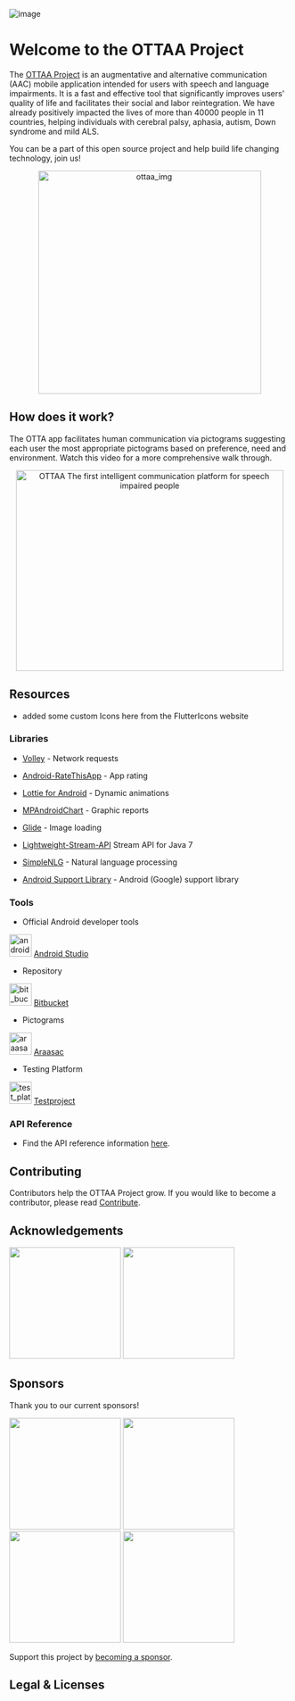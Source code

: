 ![image](https://ottaaproject.com/img/ottaa-project.svg)

# Welcome to the OTTAA Project #

The [OTTAA Project](https://www.ottaaproject.com/) is an augmentative and alternative communication (AAC) mobile application intended for users with speech and language impairments. It is a fast and effective tool that significantly improves users' quality of life and facilitates their social and labor reintegration. We have already positively impacted the lives of more than 40000 people in 11 countries, helping individuals with cerebral palsy, aphasia, autism, Down syndrome and mild ALS.

You can be a part of this open source project and help build life changing technology, join us!
<p align="center">
<img src="https://github.com/VicColombo/ottaa_project_flutter/blob/master/public/images/ottaa_project/ARG_VENTURE_OTTAA%20(1%20of%201)-36.jpg" alt="ottaa_img" width="400"/>
</p>

## How does it work?

The OTTA app facilitates human communication via pictograms suggesting each user the most appropriate pictograms based on preference, need and environment. Watch this video for a more comprehensive walk through. 

<p align="center">
<a href="https://www.youtube.com/watch?v=nQZRzBOWD-c"><img src="https://img.youtube.com/vi/nQZRzBOWD-c.jpg" alt="OTTAA The first intelligent communication platform for speech impaired people" width="480" height="360"></a>
</p>

## Resources

* added some custom Icons here from the FlutterIcons website

### Libraries

  * [Volley](https://github.com/google/volley) - Network requests

  * [Android-RateThisApp](https://github.com/kobakei/Android-RateThisApp) - App rating

  * [Lottie for Android](https://github.com/airbnb/lottie-android) - Dynamic animations

  * [MPAndroidChart](https://github.com/PhilJay/MPAndroidChart) - Graphic reports

  * [Glide](https://github.com/bumptech/glide) - Image loading

  * [Lightweight-Stream-API](https://github.com/aNNiMON/Lightweight-Stream-API) Stream API for Java 7

  * [SimpleNLG](https://github.com/simplenlg/simplenlg) - Natural language processing

  * [Android Support Library](https://developer.android.com) - Android (Google) support library


### Tools

* Official Android developer tools

<img src="https://github.com/VicColombo/ottaa_project_flutter/blob/master/public/images/tools_libraries/android_studio" alt="android_dev" width="40" height="40"/> [Android Studio](https://developer.android.com/studio)

* Repository

<img src="https://github.com/VicColombo/ottaa_project_flutter/blob/master/public/images/tools_libraries/bit_bucket.png" alt="bit_bucket" width="40" height="40"/> [Bitbucket](https://bitbucket.org)

* Pictograms

<img src="https://github.com/VicColombo/ottaa_project_flutter/blob/master/public/images/tools_libraries/araasac.png" alt="araasac" width="40" height="40"/> [Araasac](http://arasaac.org/)

* Testing Platform

<img src="https://github.com/VicColombo/ottaa_project_flutter/blob/master/public/images/tools_libraries/test_project.png" alt="test_platform" width="40" height="40"/> [Testproject](http://testproject.io)


### API Reference
 * Find the API reference information [here](https://ottaaproject.com/javadoc).

## Contributing

Contributors help the OTTAA Project grow. If you would like to become a contributor, please read [Contribute](CONTRIBUTING.md).


## Acknowledgements

<p float="left">
 <a href="https://arasaac.org/"><img src="https://github.com/VicColombo/ottaa_project_flutter/blob/master/public/images/logo-arasaac-texto.svg" width="200"></a>
 <a href="https://globalsymbols.com/"><img src="https://github.com/VicColombo/ottaa_project_flutter/blob/master/public/images/global_symbols.svg" width="200"></a>
</p>


## Sponsors

Thank you to our current sponsors!

<p float="left">
 <a href="https://www.unicef.org/"><img src="https://github.com/VicColombo/ottaa_project_flutter/blob/master/public/images/sponsors/UNICEF_logo_2016.png" width="200"></a>
 <a href="https://startupchile.org/en/"><img src="https://github.com/VicColombo/ottaa_project_flutter/blob/master/public/images/sponsors/startup_chile.jpg" width="200"></a>
 <a href="https://www.expo2020dubai.com/en"><img src="https://github.com/VicColombo/ottaa_project_flutter/blob/master/public/images/sponsors/EXPO_2020_Dubai_logo.png" width="200" width="200"></a>
 <a href="https://katapult.vc/startups/accelerators/"><img src="https://github.com/VicColombo/ottaa_project_flutter/blob/master/public/images/sponsors/katapult_accelerator.png" width="200"></a>

</p>

Support this project by [becoming a sponsor](https://www.ottaaproject.com/support-ottaa-project.php).

## Legal & Licenses






